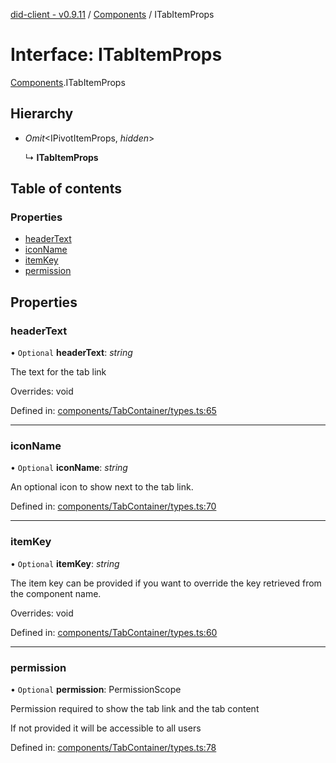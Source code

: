 [did-client - v0.9.11](../README.md) / [Components](../modules/components.md) / ITabItemProps

# Interface: ITabItemProps

[Components](../modules/components.md).ITabItemProps

## Hierarchy

* *Omit*<IPivotItemProps, *hidden*\>

  ↳ **ITabItemProps**

## Table of contents

### Properties

- [headerText](components.itabitemprops.md#headertext)
- [iconName](components.itabitemprops.md#iconname)
- [itemKey](components.itabitemprops.md#itemkey)
- [permission](components.itabitemprops.md#permission)

## Properties

### headerText

• `Optional` **headerText**: *string*

The text for the tab link

Overrides: void

Defined in: [components/TabContainer/types.ts:65](https://github.com/Puzzlepart/did/blob/dev/client/components/TabContainer/types.ts#L65)

___

### iconName

• `Optional` **iconName**: *string*

An optional icon to show next to the tab link.

Defined in: [components/TabContainer/types.ts:70](https://github.com/Puzzlepart/did/blob/dev/client/components/TabContainer/types.ts#L70)

___

### itemKey

• `Optional` **itemKey**: *string*

The item key can be provided if you want to
override the key retrieved from the component
name.

Overrides: void

Defined in: [components/TabContainer/types.ts:60](https://github.com/Puzzlepart/did/blob/dev/client/components/TabContainer/types.ts#L60)

___

### permission

• `Optional` **permission**: PermissionScope

Permission required to show the tab link and the tab
content

If not provided it will be accessible to all users

Defined in: [components/TabContainer/types.ts:78](https://github.com/Puzzlepart/did/blob/dev/client/components/TabContainer/types.ts#L78)
